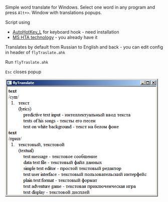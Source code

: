 Simple word translate for Windows. Select one word in any program and press `Alt+>`. Window with translations popups.

Script using 
* [AutoHotKey_L](https://github.com/Lexikos/AutoHotkey_L) for keyboard hook - need installation
* [MS HTA technology](https://en.wikipedia.org/wiki/HTML_Application) - you already have it

Translates by default from Russian to English and back - you can edit config in header of `flyTraslate.ahk`  

Run `flyTraslate.ahk`

`Esc` closes popup

![example](https://raw.githubusercontent.com/bga/flyTraslate/master/example.png)  